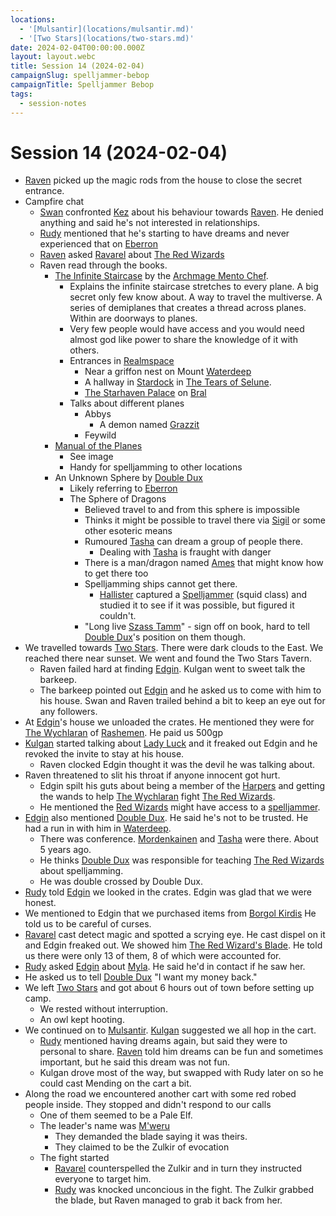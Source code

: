 ```yaml
---
locations:
  - '[Mulsantir](locations/mulsantir.md)'
  - '[Two Stars](locations/two-stars.md)'
date: 2024-02-04T00:00:00.000Z
layout: layout.webc
title: Session 14 (2024-02-04)
campaignSlug: spelljammer-bebop
campaignTitle: Spelljammer Bebop
tags:
  - session-notes
---
```

# Session 14 (2024-02-04)

- [Raven](pcs/raven.md) picked up the magic rods from the house to close the secret entrance.
- Campfire chat
	- [Swan](pcs/swan.md) confronted [Kez](pcs/kez-bardaux.md) about his behaviour towards [Raven](pcs/raven.md). He denied anything and said he's not interested in relationships.
	- [Rudy](pcs/refuge-unit-d3.md) mentioned that he's starting to have dreams and never experienced that on [Eberron](locations/eberron.md)
	- [Raven](pcs/raven.md) asked [Ravarel](pcs/ravarel-deshent.md) about [The Red Wizards](other/the-red-wizards.md)
	- Raven read through the books.
		- [The Infinite Staircase](other/the-infinite-staircase.md) by the [Archmage Mento Chef](npcs/archmage-mento-chef.md).
			- Explains the infinite staircase stretches to every plane. A big secret only few know about. A way to travel the multiverse. A series of demiplanes that creates a thread across planes. Within are doorways to planes.
			- Very few people would have access and you would need almost god like power to share the knowledge of it with others.
			- Entrances in [Realmspace](locations/realmspace.md)
				- Near a griffon nest on Mount [Waterdeep](locations/waterdeep.md)
				- A hallway in [Stardock](locations/stardock.md)  in [The Tears of Selune](locations/the-tears-of-selune.md).
				- [The Starhaven Palace](locations/the-starhaven-palace.md) on [Bral](locations/the-rock-of-bral.md)
			- Talks about different planes
				- Abbys
					- A demon named [Grazzit](npcs/grazzit.md)
				- Feywild
		- [Manual of the Planes](other/manual-of-the-planes.md)
			- See image
			- Handy for spelljamming to other locations
		- An Unknown Sphere by [Double Dux](npcs/dubbuldux.md)
			- Likely referring to [Eberron](locations/eberron.md)
			- The Sphere of Dragons
				- Believed travel to and from this sphere is impossible
				- Thinks it might be possible to travel there via [Sigil](locations/sigil.md) or some other esoteric means
				- Rumoured [Tasha](npcs/tasha.md) can dream a group of people there.
					- Dealing with [Tasha](npcs/tasha.md) is fraught with danger
				- There is a man/dragon named [Ames](npcs/ames.md) that might know how to get there too
				- Spelljamming ships cannot get there.
					- [Hallister](npcs/hallister-blackcloak.md) captured a [Spelljammer](other/spelljammer.md) (squid class) and studied it to see if it was possible, but figured it couldn't.
				- "Long live [Szass Tamm](npcs/szass-tamm.md)" - sign off on book, hard to tell [Double Dux](npcs/dubbuldux.md)'s position on them though.
- We travelled towards [Two Stars](locations/two-stars.md). There were dark clouds to the East. We reached there near sunset. We went and found the Two Stars Tavern.
	- Raven failed hard at finding [Edgin](npcs/edgin-darvis.md). Kulgan went to sweet talk the barkeep.
	- The barkeep pointed out [Edgin](npcs/edgin-darvis.md) and he asked us to come with him to his house. Swan and Raven trailed behind a bit to keep an eye out for any followers.
- At [Edgin](npcs/edgin-darvis.md)'s house we unloaded the crates. He mentioned they were for [The Wychlaran](other/the-wychlaran.md) of [Rashemen](locations/rashemen.md). He paid us 500gp
- [Kulgan](pcs/kulgan.md) started talking about [Lady Luck](npcs/lady-luck.md) and it freaked out Edgin and he revoked the invite to stay at his house.
	- Raven clocked Edgin thought it was the devil he was talking about.
- Raven threatened to slit his throat if anyone innocent got hurt.
	- Edgin spilt his guts about being a member of the [Harpers](other/harpers.md) and getting the wands to help [The Wychlaran](other/the-wychlaran.md) fight [The Red Wizards](other/the-red-wizards.md).
	- He mentioned the [Red Wizards](other/the-red-wizards.md) might have access to a  [spelljammer](other/spelljammer.md).
- [Edgin](npcs/edgin-darvis.md) also mentioned [Double Dux](npcs/dubbuldux.md). He said he's not to be trusted. He had a run in with him in [Waterdeep](locations/waterdeep.md).
	- There was conference.  [Mordenkainen](npcs/mordenkainen.md) and [Tasha](npcs/tasha.md) were there. About 5 years ago.
	- He thinks [Double Dux](npcs/dubbuldux.md) was responsible for teaching [The Red Wizards](other/the-red-wizards.md) about spelljamming.
	- He was double crossed by Double Dux.
- [Rudy](pcs/refuge-unit-d3.md) told [Edgin](npcs/edgin-darvis.md) we looked in the crates. Edgin was glad that we were honest.
- We mentioned to Edgin that we purchased items from [Borgol Kirdis](npcs/borgol-kirdis.md) He told us to be careful of curses.
- [Ravarel](pcs/ravarel-deshent.md) cast detect magic and spotted a scrying eye. He cast dispel on it and Edgin freaked out. We showed him [The Red Wizard's Blade](other/the-red-wizards-blade.md). He told us there were only 13 of them, 8 of which were accounted for.
- [Rudy](pcs/refuge-unit-d3.md) asked [Edgin](npcs/edgin-darvis.md) about [Myla](npcs/myla.md). He said he'd in contact if he saw her.
- He asked us to tell [Double Dux](npcs/dubbuldux.md) "I want my money back."
- We left [Two Stars](locations/two-stars.md) and got about 6 hours out of town before setting up camp.
	- We rested without interruption.
	- An owl kept hooting.
- We continued on to [Mulsantir](locations/mulsantir.md). [Kulgan](pcs/kulgan.md) suggested we all hop in the cart.
	- [Rudy](pcs/refuge-unit-d3.md) mentioned having dreams again, but said they were to personal to share. [Raven](pcs/raven.md) told him dreams can be fun and sometimes important, but he said this dream was not fun.
	- Kulgan drove most of the way, but swapped with Rudy later on so he could cast Mending on the cart a bit.
- Along the road we encountered another cart with some red robed people inside. They stopped and didn't respond to our calls
	- One of them seemed to be a Pale Elf.
	- The leader's  name was [M'weru](npcs/mweru.md)
		- They demanded the blade saying it was theirs.
		- They claimed to be the Zulkir of evocation
	- The fight started
		- [Ravarel](pcs/ravarel-deshent.md) counterspelled the Zulkir and in turn they instructed everyone to target him.
		- [Rudy](pcs/refuge-unit-d3.md) was knocked unconcious in the fight. The Zulkir grabbed the blade, but Raven managed to grab it back from her.

